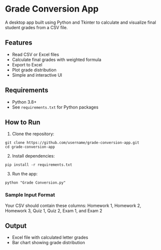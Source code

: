 # Grade Conversion App

A desktop app built using Python and Tkinter to calculate and visualize final student grades from a CSV file.

## Features
- Read CSV or Excel files
- Calculate final grades with weighted formula
- Export to Excel
- Plot grade distribution
- Simple and interactive UI

## Requirements
- Python 3.8+
- See `requirements.txt` for Python packages

## How to Run

1. Clone the repository:
```
git clone https://github.com/username/grade-conversion-app.git
cd grade-conversion-app
```
2. Install dependencies:
```
pip install -r requirements.txt
```
3. Run the app:
```
python "Grade Conversion.py"
```
### Sample Input Format
Your CSV should contain these columns:
Homework 1, Homework 2, Homework 3, Quiz 1, Quiz 2, Exam 1, and Exam 2

## Output
- Excel file with calculated letter grades
- Bar chart showing grade distribution
